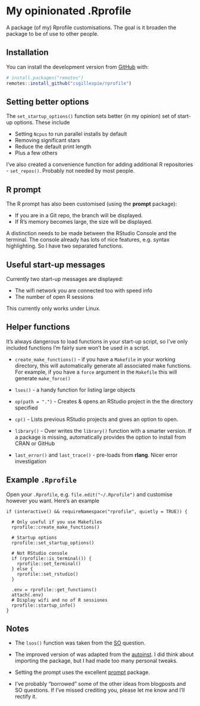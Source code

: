 
<!-- README.md is generated from README.Rmd. Please edit that file -->

# My opinionated .Rprofile

<!-- badges: start -->

<!-- badges: end -->

A package (of my) Rprofile customisations. The goal is it broaden the
package to be of use to other
people.

## Installation

<!-- You can install the released version of rprofile from [CRAN](https://CRAN.R-project.org) with: -->

<!-- ``` r -->

<!-- install.packages("rprofile") -->

<!-- ``` -->

You can install the development version from
[GitHub](https://github.com/) with:

``` r
# install.packages("remotes")
remotes::install_github("csgillespie/rprofile")
```

## Setting better options

The `set_startup_options()` function sets better (in my opinion) set of
start-up options. These include

  - Setting `Ncpus` to run parallel installs by default
  - Removing significant stars
  - Reduce the default print length
  - Plus a few others

I’ve also created a convenience function for adding additional R
repositories - `set_repos()`. Probably not needed by most people.

## R prompt

The R prompt has also been customised (using the **prompt** package):

  - If you are in a Git repo, the branch will be displayed.
  - If R’s memory becomes large, the size will be displayed.

A distinction needs to be made between the RStudio Console and the
terminal. The console already has lots of nice features, e.g. syntax
highlighting. So I have two separated functions.

## Useful start-up messages

Currently two start-up messages are displayed:

  - The wifi network you are connected too with speed info
  - The number of open R sessions

This currently only works under Linux.

## Helper functions

It’s always dangerous to load functions in your start-up script, so I’ve
only included functions I’m fairly sure won’t be used in a script.

  - `create_make_functions()` - if you have a `Makefile` in your working
    directory, this will automatically generate all associated make
    functions. For example, if you have a `force` argument in the
    `Makefile` this will generate `make_force()`

  - `lsos()` - a handy function for listing large objects

  - `op(path = ".")` - Creates & opens an RStudio project in the the
    directory specified

  - `cp()` - Lists previous RStudio projects and gives an option to
    open.

  - `library()` - Over writes the `library()` function with a smarter
    version. If a package is missing, automatically provides the option
    to install from CRAN or GitHub

  - `last_error()` and `last_trace()` - pre-loads from **rlang**. Nicer
    error investigation

## Example `.Rprofile`

Open your `.Rprofile`, e.g. `file.edit("~/.Rprofile")` and customise
however you want. Here’s an example

    if (interactive() && requireNamespace("rprofile", quietly = TRUE)) {
    
      # Only useful if you use Makefiles
      rprofile::create_make_functions()
      
      # Startup options
      rprofile::set_startup_options()
      
      # Not RStudio console
      if (rprofile::is_terminal()) {
        rprofile::set_terminal()
      } else {
        rprofile::set_rstudio()
      }
    
      .env = rprofile::get_functions()
      attach(.env)
      # Display wifi and no of R sessiones
      rprofile::startup_info()
    }

## Notes

  - The `lsos()` function was taken from the
    [SO](https://stackoverflow.com/q/1358003/203420) question.

  - The improved version of  was adapted from the
    [autoinst](https://github.com/jimhester/autoinst/). I did think
    about importing the package, but I had made too many personal
    tweaks.

  - Setting the prompt uses the excellent
    [prompt](https://github.com/gaborcsardi/prompt) package.

  - I’ve probably “borrowed” some of the other ideas from blogposts and
    SO questions. If I’ve missed crediting you, please let me know and
    I’ll rectify it.
